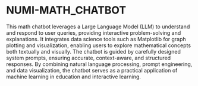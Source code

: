 # NUMI-MATH_CHATBOT
This math chatbot leverages a Large Language Model (LLM) to understand and respond to user queries, providing interactive problem-solving and explanations. It integrates data science tools such as Matplotlib for graph plotting and visualization, enabling users to explore mathematical concepts both textually and visually. The chatbot is guided by carefully designed system prompts, ensuring accurate, context-aware, and structured responses. By combining natural language processing, prompt engineering, and data visualization, the chatbot serves as a practical application of machine learning in education and interactive learning.
